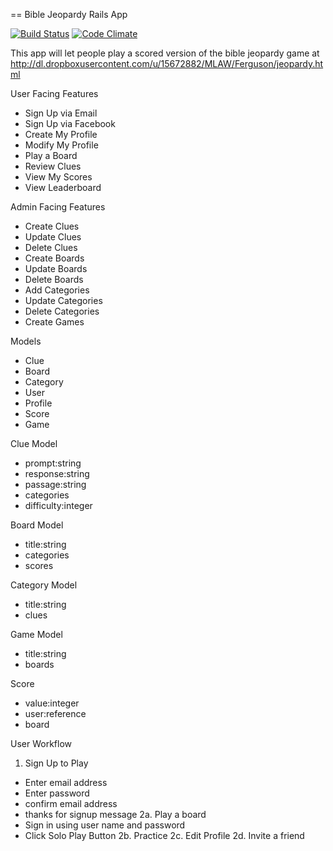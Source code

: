 == Bible Jeopardy Rails App

[![Build Status](https://travis-ci.org/mikewyattdesign/bible_jeopardy.svg?branch=master)](https://travis-ci.org/mikewyattdesign/bible_jeopardy)
[![Code Climate](https://codeclimate.com/github/mikewyattdesign/bible_jeopardy.png)](https://codeclimate.com/github/mikewyattdesign/bible_jeopardy)

This app will let people play a scored version of the bible jeopardy game at 
http://dl.dropboxusercontent.com/u/15672882/MLAW/Ferguson/jeopardy.html

User Facing Features
- Sign Up via Email
- Sign Up via Facebook
- Create My Profile
- Modify My Profile
- Play a Board
- Review Clues
- View My Scores
- View Leaderboard

Admin Facing Features
- Create Clues
- Update Clues
- Delete Clues
- Create Boards
- Update Boards
- Delete Boards
- Add Categories
- Update Categories
- Delete Categories
- Create Games

Models

- Clue
- Board
- Category
- User
- Profile
- Score
- Game

Clue Model
- prompt:string
- response:string
- passage:string
- categories
- difficulty:integer

Board Model
- title:string
- categories
- scores

Category Model
- title:string
- clues

Game Model
- title:string
- boards

Score
- value:integer
- user:reference
- board

User Workflow

1. Sign Up to Play
- Enter email address
- Enter password
- confirm email address
- thanks for signup message
2a. Play a board
- Sign in using user name and password
- Click Solo Play Button
2b. Practice
2c. Edit Profile
2d. Invite a friend
